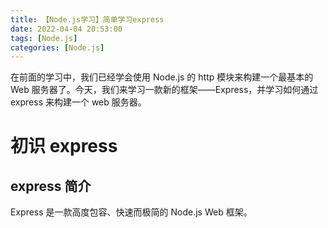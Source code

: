```yaml
---
title: 【Node.js学习】简单学习express
date: 2022-04-04 20:53:00
tags: [Node.js]
categories: [Node.js]
---
```


在前面的学习中，我们已经学会使用 Node.js 的 http 模块来构建一个最基本的 Web 服务器了。今天，我们来学习一款新的框架——Express，并学习如何通过 express 来构建一个 web 服务器。

<!-- more -->

<!-- toc -->

# 初识 express

## express 简介

Express 是一款高度包容、快速而极简的 Node.js Web 框架。

